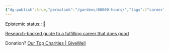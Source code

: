 ```yaml
---
{"dg-publish":true,"permalink":"/gardens/80000-hours/","tags":["career"]}
---
```


Epistemic status:: 🌱

[Research-backed guide to a fulfilling career that does good](https://80000hours.org/career-guide/)

Donation?
[Our Top Charities | GiveWell](https://www.givewell.org/charities/top-charities)